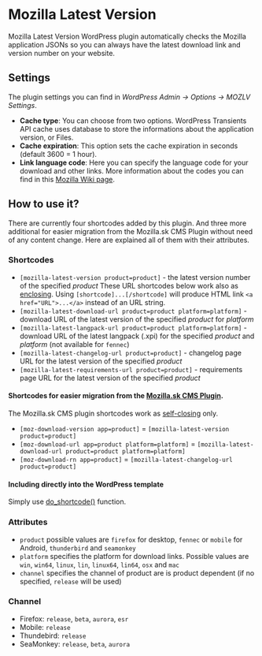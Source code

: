# Mozilla Latest Version
Mozilla Latest Version WordPress plugin automatically checks the Mozilla application JSONs so you can always have the latest download link and version number on your website.

## Settings
The plugin settings you can find in _WordPress Admin -> Options -> MOZLV Settings_.
* __Cache type__: You can choose from two options. WordPress Transients API cache uses database to store the informations about the application version, or Files.
* __Cache expiration__: This option sets the cache expiration in seconds (default 3600 = 1 hour).
* __Link language code__: Here you can specify the language code for your download and other links. More information about the codes you can find in this [Mozilla Wiki page](https://wiki.mozilla.org/L10n:Locale_Codes).

## How to use it?
There are currently four shortcodes added by this plugin. And three more additional for easier migration from the Mozilla.sk CMS Plugin without need of any content change. Here are explained all of them with their attributes.

### Shortcodes
* `[mozilla-latest-version product=product]` - the latest version number of the specified _product_
These URL shortcodes below work also as [enclosing](https://codex.wordpress.org/Shortcode_API#Enclosing_vs_self-closing_shortcodes). Using `[shortcode]...[/shortcode]` will produce HTML link `<a href="URL">...</a>` instead of an URL string.
* `[mozilla-latest-download-url product=product platform=platform]` - download URL of the latest version of the specified _product_ for _platform_
* `[mozilla-latest-langpack-url product=product platform=platform]` - download URL of the latest langpack (.xpi) for the specified _product_ and _platform_ (not available for `fennec`)
* `[mozilla-latest-changelog-url product=product]` - changelog page URL for the latest version of the specified _product_
* `[mozilla-latest-requirements-url product=product]` - requirements page URL for the latest version of the specified _product_

#### Shortcodes for easier migration from the [Mozilla.sk CMS Plugin](https://github.com/MozillaCZ/mozsk-cms).
The Mozilla.sk CMS plugin shortcodes work as [self-closing](https://codex.wordpress.org/Shortcode_API#Enclosing_vs_self-closing_shortcodes) only.
* `[moz-download-version app=product]` = `[mozilla-latest-version product=product]`
* `[moz-download-url app=product platform=platform]` = `[mozilla-latest-download-url product=product platform=platform]`
* `[moz-download-rn app=product]` = `[mozilla-latest-changelog-url product=product]`

#### Including directly into the WordPress template
Simply use [do_shortcode()](https://codex.wordpress.org/Function_Reference/do_shortcode) function.

### Attributes
* `product` possible values are `firefox` for desktop, `fennec` or `mobile` for Android, `thunderbird` and `seamonkey`
* `platform` specifies the platform for download links. Possible values are `win`, `win64`, `linux`, `lin`, `linux64`, `lin64`, `osx` and `mac`
* `channel` specifies the channel of product are is product dependent (if no specified, `release` will be used)

### Channel
* Firefox: `release`, `beta`, `aurora`, `esr`
* Mobile: `release`
* Thundebird: `release`
* SeaMonkey: `release`, `beta`, `aurora`
